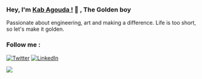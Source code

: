 ### Hey, I'm [Kab Agouda !](https://www.kabagouda.com) 👋 , The Golden boy <a align="left">
  Passionate about engineering, art and making a difference.
Life is too short, so let's make it golden.
<!--   💡 I work on random projects in my free time 🚀💙.    

  
   📍 I am currently exploring everything from mobile application , web to Artificial intelligence 🌐🚀 .
<br/>   -->

<!-- ![status](https://nocache.advaith.workers.dev?url=https://img.shields.io/endpoint?url=https://dev.discordprofiles.me/api/badge/status/659826896099344416?simple=true)
![playing](https://nocache.advaith.workers.dev?url=https://img.shields.io/endpoint?url=https://dev.discordprofiles.me/api/badge/playing/659826896099344416)
![vscode](https://nocache.advaith.workers.dev?url=https://img.shields.io/endpoint?url=https://dev.discordprofiles.me/api/badge/vscode/659826896099344416)
[![spotify](https://nocache.advaith.workers.dev?url=https://img.shields.io/endpoint?url=https://dev.discordprofiles.me/api/badge/spotify/659826896099344416)](https://dev.discordprofiles.me/openspotify/659826896099344416)
 <br/>  -->
 ### Follow me :
<a href="https://www.twitter.com/kabagouda" target="_blank"><img src="https://img.shields.io/badge/Twitter-%231877F2.svg?&style=flat-square&logo=twitter&logoColor=white" alt="Twitter"></a>
<a href="https://www.linkedin.com/in/kabagouda/" target="_blank"><img src="https://img.shields.io/badge/LinkedIn-%230077B5.svg?&style=flat-square&logo=linkedin&logoColor=white" alt="LinkedIn"></a>
<br/>
<!-- ### My Skills :

[![My Skills](https://skillicons.dev/icons?i=androidstudio,appwrite,bootstrap,css,dart,fastapi,flutter,figma,firebase,git,html,js,md,postgres,postman,py,pytorch,stackoverflow,supabase,tensorflow,vscode,vue)](https://kabagouda.com)
<br/>
<br/> -->
  
<img align="left" src="https://github-readme-stats.vercel.app/api/?username=kabagouda&count_private=true&show_icons=true&title_color=fff&icon_color=79ff97&text_color=9f9f9f&bg_color=151515"/>

<!-- [![spotify-github-profile](https://spotify-github-profile.vercel.app/api/view?uid=25iykv38dv6ru4fcnxjghp6yx&cover_image=false&theme=default&show_offline=true&background_color=121212&bar_color_cover=true)](https://spotify-github-profile.vercel.app/api/view?uid=25iykv38dv6ru4fcnxjghp6yx&redirect=true) -->
  
<br/>
 
